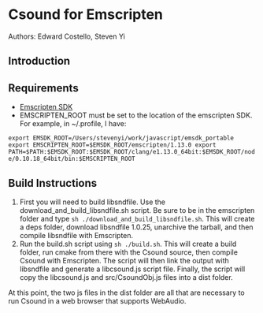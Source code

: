 # Csound for Emscripten

Authors: Edward Costello, Steven Yi

## Introduction

## Requirements

* [Emscripten SDK](https://github.com/kripken/emscripten)
* EMSCRIPTEN_ROOT must be set to the location of the emscripten SDK.  For example, in ~/.profile, I have:

`export EMSDK_ROOT=/Users/stevenyi/work/javascript/emsdk_portable
export EMSCRIPTEN_ROOT=$EMSDK_ROOT/emscripten/1.13.0
export PATH=$PATH:$EMSDK_ROOT:$EMSDK_ROOT/clang/e1.13.0_64bit:$EMSDK_ROOT/node/0.10.18_64bit/bin:$EMSCRIPTEN_ROOT`


## Build Instructions

1. First you will need to build libsndfile.  Use the download_and_build_libsndfile.sh script. Be sure to be in the emscripten folder and type `sh ./download_and_build_libsndfile.sh`. This will create a deps folder, download libsndfile 1.0.25, unarchive the tarball, and then compile libsndfile with Emscripten.
2. Run the build.sh script using `sh ./build.sh`.  This will create a build folder, run cmake from there with the Csound source, then compile Csound with Emscripten.  The script will then link the output with libsndfile and generate a libcsound.js script file.  Finally, the script will copy the libcsound.js and src/CsoundObj.js files into a dist folder.

At this point, the two js files in the dist folder are all that are necessary to run Csound in a web browser that supports WebAudio.
